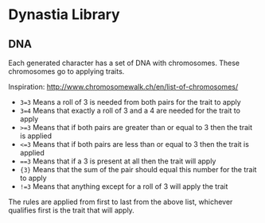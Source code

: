 # Dynastia Library

## DNA

Each generated character has a set of DNA with chromosomes. These chromosomes go to applying traits.

Inspiration: http://www.chromosomewalk.ch/en/list-of-chromosomes/

* `3=3` Means a roll of 3 is needed from both pairs for the trait to apply
* `3=4` Means that exactly a roll of 3 and a 4 are needed for the trait to apply
* `>=3` Means that if both pairs are greater than or equal to 3 then the trait is applied
* `<=3` Means that if both pairs are less than or equal to 3 then the trait is applied
* `==3` Means that if a 3 is present at all then the trait will apply
* `{3}` Means that the sum of the pair should equal this number for the trait to apply
* `!=3` Means that anything except for a roll of 3 will apply the trait

The rules are applied from first to last from the above list, whichever qualifies first is the trait that will apply.